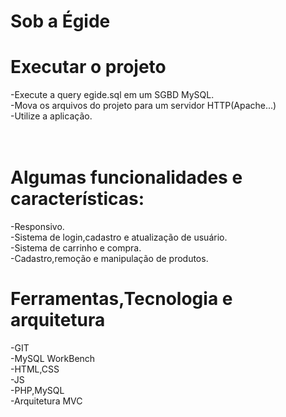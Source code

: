 # Sob a Égide

<h1>Executar o projeto</h1>

-Execute a query egide.sql em um SGBD MySQL. <br/>
-Mova os arquivos do projeto para um servidor HTTP(Apache...)<br/>
-Utilize a aplicação.<br/>
<br/><br/>

<h1>Algumas funcionalidades e características:</h1>
-Responsivo.<br/>
-Sistema de login,cadastro e atualização de usuário.<br/>
-Sistema de carrinho e compra.<br/>
-Cadastro,remoção e manipulação de produtos.<br/>

<h1>Ferramentas,Tecnologia e arquitetura</h1>
-GIT<br/>
-MySQL WorkBench<br/>
-HTML,CSS<br/>
-JS<br/>
-PHP,MySQL<br/>
-Arquitetura MVC <br/>
